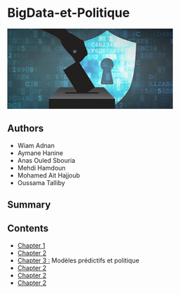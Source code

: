 # BigData-et-Politique

<img src="images/image1.jpg" alt="Politics & Big Data" width=75%/>

## Authors 

* Wiam Adnan
* Aymane Hanine
* Anas Ouled Sbouria
* Mehdi Hamdoun
* Mohamed Ait Hajjoub
* Oussama Talliby


## Summary



## Contents 
- [Chapter 1]() 
- [Chapter 2]() 
- [Chapter 3 :](Chapter_3.md.md) Modèles prédictifs et politique
- [Chapter 2]()
- [Chapter 2]()
- [Chapter 2]()

